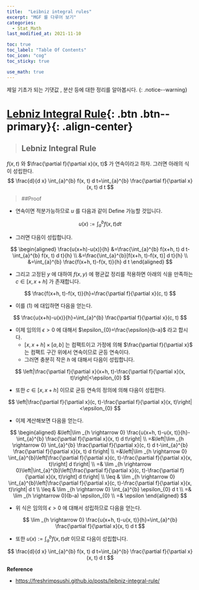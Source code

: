 ```yaml
---
title:  "Leibniz integral rules"
excerpt: "MGF 를 다루어 보기"
categories:
  - Stat_Math
last_modified_at: 2021-11-10

toc: true
toc_label: "Table Of Contents"
toc_icon: "cog"
toc_sticky: true

use_math: true
---
```


 제일 기초가 되는 기댓값 , 분산 등에 대한 정리를 알아봅시다. 
{: .notice--warning}

# [Lebniz Integral Rule](#link){: .btn .btn--primary}{: .align-center}

> ## Lebniz Integral Rule

$f(x, t)$ 와 $\frac{\partial f}{\partial x}(x, t)$ 가 연속이라고 하자. 그러면 아래의 식이 성립한다.
$$
\frac{d}{d x} \int_{a}^{b} f(x, t) d t=\int_{a}^{b} \frac{\partial f}{\partial x}(x, t) d t
$$

> ##Proof

- 연속이면 적분가능하므로 $u$ 를 다음과 같이 Define 가능할 것입니다.

$$
u(x):=\int_{a}^{b} f(x, t) d t
$$
- 그러면 다음이 성립합니다.

$$
\begin{aligned}
\frac{u(x+h)-u(x)}{h} &=\frac{\int_{a}^{b} f(x+h, t) d t-\int_{a}^{b} f(x, t) d t}{h} \\
&=\frac{\int_{a}^{b}[f(x+h, t)-f(x, t)] d t}{h} \\
&=\int_{a}^{b} \frac{f(x+h, t)-f(x, t)}{h} d t
\end{aligned}
$$

- 그리고 고정된 $y$ 에 대하여 $f(x, y)$ 에 평균값 정리를 적용하면 아래의 식을 만족하는 $c \in[x, x+h]$ 가 존재합니다.

$$
\frac{f(x+h, t)-f(x, t)}{h}=\frac{\partial f}{\partial x}(c, t)
$$
- 이를 $(1)$ 에 대입하면 다음을 얻는다.

$$
\frac{u(x+h)-u(x)}{h}=\int_{a}^{b} \frac{\partial f}{\partial x}(c, t)
$$
- 이제 임의의 $\epsilon>0$ 에 대해서 $\epsilon_{0}=\frac{\epsilon}{b-a}$ 라고 합시다.
  - $[x, x+h] \times[a, b]$ 는 컴팩트이고 가정에 의해 $\frac{\partial f}{\partial x}$ 는 컴팩트 구간 위에서 연속이므로 균등 연속이다. 
  - 그러면 충분히 작은 $h$ 에 대해서 다음이 성립합니다.

$$
\left|\frac{\partial f}{\partial x}(x+h, t)-\frac{\partial f}{\partial x}(x, t)\right|<\epsilon_{0}
$$

- 또한 $c \in[x, x+h]$ 이므로 균등 연속의 정의에 의해 다음이 성립한다.

$$
\left|\frac{\partial f}{\partial x}(c, t)-\frac{\partial f}{\partial x}(x, t)\right|<\epsilon_{0}
$$
- 이제 계산해보면 다음을 얻는다.

$$
\begin{aligned}
&\left|\lim _{h \rightarrow 0} \frac{u(x+h, t)-u(x, t)}{h}-\int_{a}^{b} \frac{\partial f}{\partial x}(x, t) d t\right| \\
=&\left|\lim _{h \rightarrow 0} \int_{a}^{b} \frac{\partial f}{\partial x}(c, t) d t-\int_{a}^{b} \frac{\partial f}{\partial x}(x, t) d t\right| \\
=&\left|\lim _{h \rightarrow 0} \int_{a}^{b}\left[\frac{\partial f}{\partial x}(c, t)-\frac{\partial f}{\partial x}(x, t)\right] d t\right| \\
=& \lim _{h \rightarrow 0}\left|\int_{a}^{b}\left[\frac{\partial f}{\partial x}(c, t)-\frac{\partial f}{\partial x}(x, t)\right] d t\right| \\
\leq & \lim _{h \rightarrow 0} \int_{a}^{b}\left|\frac{\partial f}{\partial x}(c, t)-\frac{\partial f}{\partial x}(x, t)\right| d t \\
\leq & \lim _{h \rightarrow 0} \int_{a}^{b} \epsilon_{0} d t \\
=& \lim _{h \rightarrow 0}(b-a) \epsilon_{0} \\
=& \epsilon
\end{aligned}
$$

- 위 식은 임의의 $\epsilon>0$ 에 대해서 성립하므로 다음을 얻는다.

$$
\lim _{h \rightarrow 0} \frac{u(x+h, t)-u(x, t)}{h}=\int_{a}^{b} \frac{\partial f}{\partial x}(x, t) d t
$$
- 또한 $u(x):=\int_{a}^{b} f(x, t) d t$ 이므로 다음이 성립합니다.

$$
\frac{d}{d x} \int_{a}^{b} f(x, t) d t=\int_{a}^{b} \frac{\partial f}{\partial x}(x, t) d t
$$

**Reference**

- <https://freshrimpsushi.github.io/posts/leibniz-integral-rule/>

